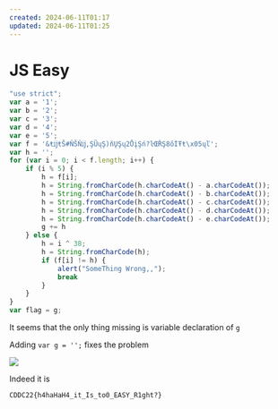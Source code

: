 ```yaml
---
created: 2024-06-11T01:17
updated: 2024-06-11T01:25
---
```


# JS Easy

```js
"use strict";
var a = '1';
var b = '2';
var c = '3';
var d = '4';
var e = '5';
var f = '&ŧĳŧŠ#ŇŠŇĳ,ŞŨųŞ)ňŲŞų2ŮįŞń?ŀŒŘŞ8őİŦŧ\x05ųľ';
var h = '';
for (var i = 0; i < f.length; i++) {
    if (i % 5) {
        h = f[i];
        h = String.fromCharCode(h.charCodeAt() - a.charCodeAt());
        h = String.fromCharCode(h.charCodeAt() - b.charCodeAt());
        h = String.fromCharCode(h.charCodeAt() - c.charCodeAt());
        h = String.fromCharCode(h.charCodeAt() - d.charCodeAt());
        h = String.fromCharCode(h.charCodeAt() - e.charCodeAt());
        g += h
    } else {
        h = i ^ 38;
        h = String.fromCharCode(h);
        if (f[i] != h) {
            alert("SomeThing Wrong,,");
            break
        }
    }
}
var flag = g;
```

It seems that the only thing missing is variable declaration of `g`

Adding `var g = '';` fixes the problem

![](https://res.cloudinary.com/kumonochisanaka/image/upload/v1718083520/2024/06/c6b6b9f73806b24be67d7ff72326a48c.png)

Indeed it is

```text
CDDC22{h4haHaH4_it_Is_to0_EASY_R1ght?}
```
